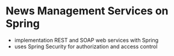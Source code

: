 # News Management Services on Spring

- implementation REST and SOAP web services with Spring
- uses Spring Security for authorization and access control
